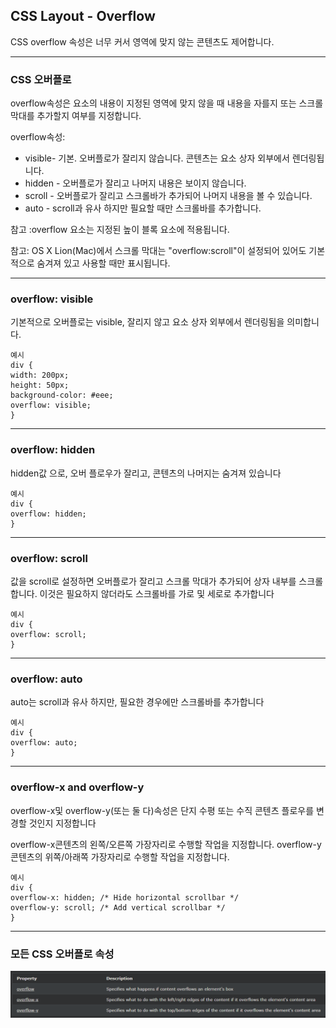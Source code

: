 ## CSS Layout - Overflow

CSS overflow 속성은 너무 커서 영역에 맞지 않는 콘텐츠도 제어합니다.

---

### CSS 오버플로

overflow속성은 요소의 내용이 지정된 영역에 맞지 않을 때 내용을 자를지 또는 스크롤 막대를 추가할지 여부를 지정합니다.

overflow속성:

- visible- 기본. 오버플로가 잘리지 않습니다. 콘텐츠는 요소 상자 외부에서 렌더링됩니다.
- hidden - 오버플로가 잘리고 나머지 내용은 보이지 않습니다.
- scroll - 오버플로가 잘리고 스크롤바가 추가되어 나머지 내용을 볼 수 있습니다.
- auto - scroll과 유사 하지만 필요할 때만 스크롤바를 추가합니다.

참고 :overflow 요소는 지정된 높이 블록 요소에 적용됩니다.

참고: OS X Lion(Mac)에서 스크롤 막대는 "overflow:scroll"이 설정되어 있어도 기본적으로 숨겨져 있고 사용할 때만 표시됩니다.

---

### overflow: visible

기본적으로 오버플로는 visible, 잘리지 않고 요소 상자 외부에서 렌더링됨을 의미합니다.

    예시
    div {
    width: 200px;
    height: 50px;
    background-color: #eee;
    overflow: visible;
    }

---

### overflow: hidden

hidden값 으로, 오버 플로우가 잘리고, 콘텐츠의 나머지는 숨겨져 있습니다

    예시
    div {
    overflow: hidden;
    }

---

### overflow: scroll

값을 scroll로 설정하면 오버플로가 잘리고 스크롤 막대가 추가되어 상자 내부를 스크롤합니다. 이것은 필요하지 않더라도 스크롤바를 가로 및 세로로 추가합니다

    예시
    div {
    overflow: scroll;
    }

---

### overflow: auto

auto는 scroll과 유사 하지만, 필요한 경우에만 스크롤바를 추가합니다

    예시
    div {
    overflow: auto;
    }

---

### overflow-x and overflow-y

overflow-x및 overflow-y(또는 둘 다)속성은 단지 수평 또는 수직 콘텐츠 플로우를 변경할 것인지 지정합니다

overflow-x콘텐츠의 왼쪽/오른쪽 가장자리로 수행할 작업을 지정합니다.
overflow-y콘텐츠의 위쪽/아래쪽 가장자리로 수행할 작업을 지정합니다.

    예시
    div {
    overflow-x: hidden; /* Hide horizontal scrollbar */
    overflow-y: scroll; /* Add vertical scrollbar */
    }

---

### 모든 CSS 오버플로 속성

<img src='./img/css_overflow.png'>
